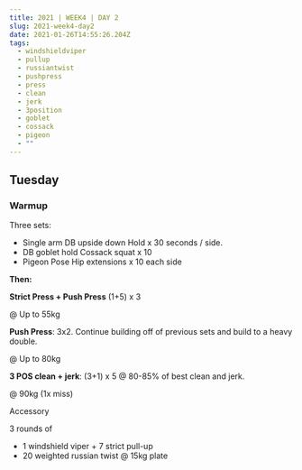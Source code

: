```yaml
---
title: 2021 | WEEK4 | DAY 2
slug: 2021-week4-day2
date: 2021-01-26T14:55:26.204Z
tags:
  - windshieldviper
  - pullup
  - russiantwist
  - pushpress
  - press
  - clean
  - jerk
  - 3position
  - goblet
  - cossack
  - pigeon
  - ""
---
```

## Tuesday

### Warmup

Three sets:

* Single arm DB upside down Hold x 30 seconds / side.
* DB goblet hold Cossack squat x 10
* Pigeon Pose Hip extensions x 10 each side

**Then:**

**Strict Press + Push Press** (1+5) x 3

@ Up to 55kg

**Push Press**: 3x2. Continue building off of previous sets and build to a heavy double.

@ Up to 80kg

**3 POS clean + jerk**: (3+1) x 5 @ 80-85% of best clean and jerk.

@ 90kg (1x miss)

Accessory

3 rounds of

* 1 windshield viper + 7 strict pull-up
* 20 weighted russian twist @ 15kg plate